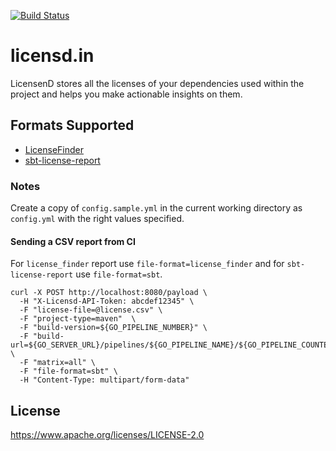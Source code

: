 [![Build Status](https://travis-ci.org/ashwanthkumar/licensd-server.svg?branch=master)](https://travis-ci.org/ashwanthkumar/licensd-server)
# licensd.in
LicensenD stores all the licenses of your dependencies used within the project and helps you make actionable insights on them.

## Formats Supported
- [LicenseFinder](https://github.com/pivotal/LicenseFinder)
- [sbt-license-report](https://github.com/sbt/sbt-license-report)

### Notes
Create a copy of `config.sample.yml` in the current working directory as `config.yml` with the right values specified.

#### Sending a CSV report from CI
For `license_finder` report use `file-format=license_finder` and for `sbt-license-report` use `file-format=sbt`.

```
curl -X POST http://localhost:8080/payload \
  -H "X-Licensd-API-Token: abcdef12345" \
  -F "license-file=@license.csv" \
  -F "project-type=maven"  \
  -F "build-version=${GO_PIPELINE_NUMBER}" \
  -F "build-url=${GO_SERVER_URL}/pipelines/${GO_PIPELINE_NAME}/${GO_PIPELINE_COUNTER}/${GO_STAGE_NAME}/${GO_STAGE_COUNTER}" \
  -F "matrix=all" \
  -F "file-format=sbt" \
  -H "Content-Type: multipart/form-data"
```

## License
https://www.apache.org/licenses/LICENSE-2.0
